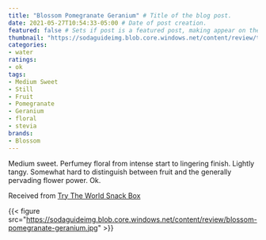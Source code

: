 ```yaml
---
title: "Blossom Pomegranate Geranium" # Title of the blog post.
date: 2021-05-27T10:54:33-05:00 # Date of post creation.
featured: false # Sets if post is a featured post, making appear on the home page side bar.
thumbnail: "https://sodaguideimg.blob.core.windows.net/content/review/thumbs/blossom-pomegranate-geranium.jpg" # Sets thumbnail image appearing inside card on homepage.
categories:
- water
ratings:
- ok
tags:
- Medium Sweet
- Still
- Fruit
- Pomegranate
- Geranium
- floral
- stevia
brands:
- Blossom
---
```


Medium sweet. Perfumey floral from intense start to lingering finish. Lightly tangy. Somewhat hard to distinguish between fruit and the generally pervading flower power. Ok.

Received from [Try The World Snack Box](https://trytheworld.com)

{{< figure src="https://sodaguideimg.blob.core.windows.net/content/review/blossom-pomegranate-geranium.jpg" >}}